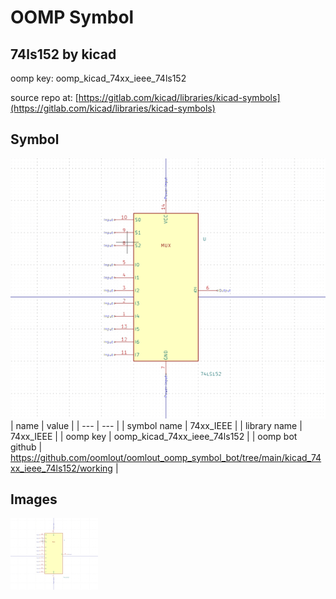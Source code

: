 # OOMP Symbol  
## 74ls152  by kicad  
  
oomp key: oomp_kicad_74xx_ieee_74ls152  
  
source repo at: [https://gitlab.com/kicad/libraries/kicad-symbols](https://gitlab.com/kicad/libraries/kicad-symbols)  
## Symbol  
  
[![working.png](working_600.png)](working.png)  
| name | value | 
| --- | --- | 
| symbol name | 74xx_IEEE | 
| library name | 74xx_IEEE | 
| oomp key | oomp_kicad_74xx_ieee_74ls152 | 
| oomp bot github | https://github.com/oomlout/oomlout_oomp_symbol_bot/tree/main/kicad_74xx_ieee_74ls152/working | 
## Images  
  
[![working.png](working_140.png)](working.png)  
